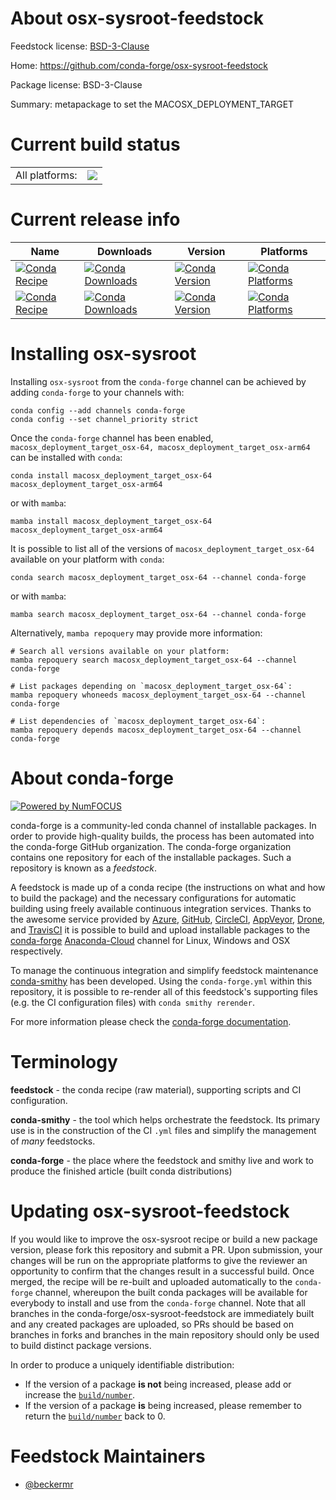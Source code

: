 About osx-sysroot-feedstock
===========================

Feedstock license: [BSD-3-Clause](https://github.com/conda-forge/osx-sysroot-feedstock/blob/main/LICENSE.txt)

Home: https://github.com/conda-forge/osx-sysroot-feedstock

Package license: BSD-3-Clause

Summary: metapackage to set the MACOSX_DEPLOYMENT_TARGET

Current build status
====================


<table><tr><td>All platforms:</td>
    <td>
      <a href="https://dev.azure.com/conda-forge/feedstock-builds/_build/latest?definitionId=20262&branchName=main">
        <img src="https://dev.azure.com/conda-forge/feedstock-builds/_apis/build/status/osx-sysroot-feedstock?branchName=main">
      </a>
    </td>
  </tr>
</table>

Current release info
====================

| Name | Downloads | Version | Platforms |
| --- | --- | --- | --- |
| [![Conda Recipe](https://img.shields.io/badge/recipe-macosx_deployment_target_osx--64-green.svg)](https://anaconda.org/conda-forge/macosx_deployment_target_osx-64) | [![Conda Downloads](https://img.shields.io/conda/dn/conda-forge/macosx_deployment_target_osx-64.svg)](https://anaconda.org/conda-forge/macosx_deployment_target_osx-64) | [![Conda Version](https://img.shields.io/conda/vn/conda-forge/macosx_deployment_target_osx-64.svg)](https://anaconda.org/conda-forge/macosx_deployment_target_osx-64) | [![Conda Platforms](https://img.shields.io/conda/pn/conda-forge/macosx_deployment_target_osx-64.svg)](https://anaconda.org/conda-forge/macosx_deployment_target_osx-64) |
| [![Conda Recipe](https://img.shields.io/badge/recipe-macosx_deployment_target_osx--arm64-green.svg)](https://anaconda.org/conda-forge/macosx_deployment_target_osx-arm64) | [![Conda Downloads](https://img.shields.io/conda/dn/conda-forge/macosx_deployment_target_osx-arm64.svg)](https://anaconda.org/conda-forge/macosx_deployment_target_osx-arm64) | [![Conda Version](https://img.shields.io/conda/vn/conda-forge/macosx_deployment_target_osx-arm64.svg)](https://anaconda.org/conda-forge/macosx_deployment_target_osx-arm64) | [![Conda Platforms](https://img.shields.io/conda/pn/conda-forge/macosx_deployment_target_osx-arm64.svg)](https://anaconda.org/conda-forge/macosx_deployment_target_osx-arm64) |

Installing osx-sysroot
======================

Installing `osx-sysroot` from the `conda-forge` channel can be achieved by adding `conda-forge` to your channels with:

```
conda config --add channels conda-forge
conda config --set channel_priority strict
```

Once the `conda-forge` channel has been enabled, `macosx_deployment_target_osx-64, macosx_deployment_target_osx-arm64` can be installed with `conda`:

```
conda install macosx_deployment_target_osx-64 macosx_deployment_target_osx-arm64
```

or with `mamba`:

```
mamba install macosx_deployment_target_osx-64 macosx_deployment_target_osx-arm64
```

It is possible to list all of the versions of `macosx_deployment_target_osx-64` available on your platform with `conda`:

```
conda search macosx_deployment_target_osx-64 --channel conda-forge
```

or with `mamba`:

```
mamba search macosx_deployment_target_osx-64 --channel conda-forge
```

Alternatively, `mamba repoquery` may provide more information:

```
# Search all versions available on your platform:
mamba repoquery search macosx_deployment_target_osx-64 --channel conda-forge

# List packages depending on `macosx_deployment_target_osx-64`:
mamba repoquery whoneeds macosx_deployment_target_osx-64 --channel conda-forge

# List dependencies of `macosx_deployment_target_osx-64`:
mamba repoquery depends macosx_deployment_target_osx-64 --channel conda-forge
```


About conda-forge
=================

[![Powered by
NumFOCUS](https://img.shields.io/badge/powered%20by-NumFOCUS-orange.svg?style=flat&colorA=E1523D&colorB=007D8A)](https://numfocus.org)

conda-forge is a community-led conda channel of installable packages.
In order to provide high-quality builds, the process has been automated into the
conda-forge GitHub organization. The conda-forge organization contains one repository
for each of the installable packages. Such a repository is known as a *feedstock*.

A feedstock is made up of a conda recipe (the instructions on what and how to build
the package) and the necessary configurations for automatic building using freely
available continuous integration services. Thanks to the awesome service provided by
[Azure](https://azure.microsoft.com/en-us/services/devops/), [GitHub](https://github.com/),
[CircleCI](https://circleci.com/), [AppVeyor](https://www.appveyor.com/),
[Drone](https://cloud.drone.io/welcome), and [TravisCI](https://travis-ci.com/)
it is possible to build and upload installable packages to the
[conda-forge](https://anaconda.org/conda-forge) [Anaconda-Cloud](https://anaconda.org/)
channel for Linux, Windows and OSX respectively.

To manage the continuous integration and simplify feedstock maintenance
[conda-smithy](https://github.com/conda-forge/conda-smithy) has been developed.
Using the ``conda-forge.yml`` within this repository, it is possible to re-render all of
this feedstock's supporting files (e.g. the CI configuration files) with ``conda smithy rerender``.

For more information please check the [conda-forge documentation](https://conda-forge.org/docs/).

Terminology
===========

**feedstock** - the conda recipe (raw material), supporting scripts and CI configuration.

**conda-smithy** - the tool which helps orchestrate the feedstock.
                   Its primary use is in the construction of the CI ``.yml`` files
                   and simplify the management of *many* feedstocks.

**conda-forge** - the place where the feedstock and smithy live and work to
                  produce the finished article (built conda distributions)


Updating osx-sysroot-feedstock
==============================

If you would like to improve the osx-sysroot recipe or build a new
package version, please fork this repository and submit a PR. Upon submission,
your changes will be run on the appropriate platforms to give the reviewer an
opportunity to confirm that the changes result in a successful build. Once
merged, the recipe will be re-built and uploaded automatically to the
`conda-forge` channel, whereupon the built conda packages will be available for
everybody to install and use from the `conda-forge` channel.
Note that all branches in the conda-forge/osx-sysroot-feedstock are
immediately built and any created packages are uploaded, so PRs should be based
on branches in forks and branches in the main repository should only be used to
build distinct package versions.

In order to produce a uniquely identifiable distribution:
 * If the version of a package **is not** being increased, please add or increase
   the [``build/number``](https://docs.conda.io/projects/conda-build/en/latest/resources/define-metadata.html#build-number-and-string).
 * If the version of a package **is** being increased, please remember to return
   the [``build/number``](https://docs.conda.io/projects/conda-build/en/latest/resources/define-metadata.html#build-number-and-string)
   back to 0.

Feedstock Maintainers
=====================

* [@beckermr](https://github.com/beckermr/)

